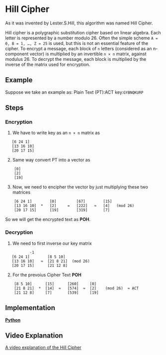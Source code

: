 # Hill Cipher

As it was invented by Lester.S.Hill, this algorithm was named Hill Cipher.

Hill cipher is a polygraphic substitution cipher based on linear algebra. Each letter is represented by a number modulo 26. Often the simple scheme `A = 0, B = 1, …, Z = 25` is used, but this is not an essential feature of the cipher. To encrypt a message, each block of `n` letters (considered as an n-component vector) is multiplied by an invertible `n × n` matrix, against modulus 26. To decrypt the message, each block is multiplied by the inverse of the matrix used for encryption.

## Example

Suppose we take an example as:
Plain Text (PT):ACT
key:`GYBNQKURP`
## Steps

### Encryption

1. We have to write key as an `n × n` matrix as

 ```
    [6 24 1]
    [13 16 10]
    [20 17 15]
```
2. Same way convert PT into a vector as

``` 
    [0]
    [2]
    [19]
```
3. Now, we need to encipher the vector by just multiplying these two matrices

```
    [6 24 1]        [0]         [67]        [15]
    [13 16 10]  *   [2]     =   [222]   ≈   [4]   (mod 26)
    [20 17 15]      [19]        [319]       [7]
```
So we will get the encrypted text as **POH**.

### Decryption
1. We need to first inverse our key matrix 
 ```
            -1 
    [6 24 1]        [8 5 10]
    [13 16 10]   ≈  [21 8 21]  (mod 26) 
    [20 17 15]      [21 12 8]
 ```
2. For the prevoius Cipher Text **POH**
```
    [8 5 10]      [15]      [260]     [0]
    [21 8 21]  *  [14]  ≈   [574]  ≈  [2]    (mod 26)  ≈ ACT
    [21 12 8]     [7]       [539]     [19]
```

## Implementation

[**Python**](https://github.com/TheAlgorithms/Python/blob/master/ciphers/hill_cipher.py)

## Video Explanation
[A video explanation of the Hill Cipher](https://www.youtube.com/watch?v=6T46sgty4Mk)

